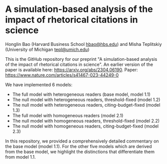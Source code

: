 # A simulation-based analysis of the impact of rhetorical citations in science

Honglin Bao (Harvard Business School hbao@hbs.edu) and Misha Teplitskiy (University of Michigan tepl@umich.edu)

This is the GitHub repository for our preprint "A simulation-based analysis of the impact of rhetorical citations in science". An earlier version of the paper is available here: https://arxiv.org/abs/2304.06190. Paper: https://www.nature.com/articles/s41467-023-44249-0

We have implemented 6 models:

*   The full model with heterogeneous readers (base model, model 1.1)
*   The null model with heterogeneous readers, threshold-fixed (model 1.2)
*   The null model with heterogeneous readers, citing-budget-fixed (model 1.3)
*   The full model with homogeneous readers (model 2.1)
*   The null model with homogeneous readers, threshold-fixed (model 2.2)
*   The null model with homogeneous readers, citing-budget-fixed (model 2.3)

In this repository, we provided a comprehensively detailed commentary on the base model (model 1.1). For the other five models which are derived from the base model, we highlight the distinctions that differentiate them from model 1.1.
